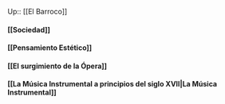 Up:: [[El Barroco]]

#### [[Sociedad]]

#### [[Pensamiento Estético]]

#### [[El surgimiento de la Ópera]]

#### [[La Música Instrumental a principios del siglo XVII|La Música Instrumental]]
